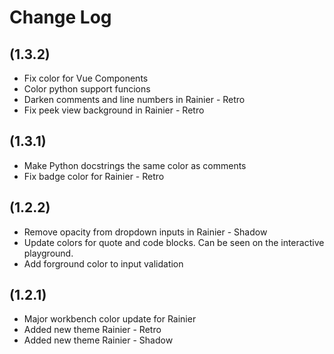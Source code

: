 # Change Log

## (1.3.2)

- Fix color for Vue Components
- Color python support funcions
- Darken comments and line numbers in Rainier - Retro
- Fix peek view background in Rainier - Retro

## (1.3.1)

- Make Python docstrings the same color as comments
- Fix badge color for Rainier - Retro

## (1.2.2)

- Remove opacity from dropdown inputs in Rainier - Shadow
- Update colors for quote and code blocks. Can be seen on the interactive playground.
- Add forground color to input validation

## (1.2.1)

- Major workbench color update for Rainier
- Added new theme Rainier - Retro
- Added new theme Rainier - Shadow
